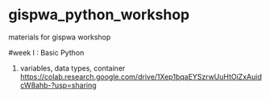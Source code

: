 # gispwa_python_workshop
materials for gispwa workshop

#week I : Basic Python 
1. variables, data types, container https://colab.research.google.com/drive/1Xep1bqaEYSzrwUuHtOiZxAuidcW8ahb-?usp=sharing
